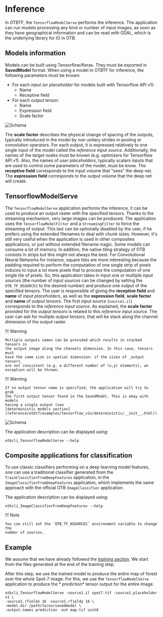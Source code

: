 # Inference

In OTBTF, the `TensorflowModelServe` performs the inference.
The application can run models processing any kind or number of input images,
as soon as they have geographical information and can be read with GDAL, which 
is the underlying library for IO in OTB.

## Models information

Models can be built using Tensorflow/Keras.
They must be exported in **SavedModel** format.
When using a model in OTBTF for inference, the following parameters must be 
known:

- For each *input* (or *placeholder* for models built with Tensorflow API v1):
    - Name
    - Receptive field
- For each *output tensor*:
    - Name
    - Expression field
    - Scale factor

![Schema](images/schema.png)

The **scale factor** describes the physical change of spacing of the outputs,
typically introduced in the model by non unitary strides in pooling or
convolution operators.
For each output, it is expressed relatively to one single input of the model
called the *reference input source*.
Additionally, the names of the *target nodes* must be known (e.g. optimizers
for Tensorflow API v1).
Also, the names of *user placeholders*, typically scalars inputs that are
used to control some parameters of the model, must be know.
The **receptive field** corresponds to the input volume that "sees" the deep
net.
The **expression field** corresponds to the output volume that the deep net
will create.


## TensorflowModelServe

The `TensorflowModelServe` application performs the inference, it can be used
to produce an output raster with the specified tensors.
Thanks to the streaming mechanism, very large images can be produced.
The application uses the `TensorflowModelFilter` and a `StreamingFilter` to
force the streaming of output.
This last can be optionally disabled by the user, if he prefers using the
extended filenames to deal with chunk sizes.
However, it's still very useful when the application is used in other
composites applications, or just without extended filename magic.
Some models can consume a lot of memory.
In addition, the native tiling strategy of OTB consists in strips but this
might not always the best.
For Convolutional Neural Networks for instance, square tiles are more
interesting because the padding required to perform the computation of one
single strip of pixels induces to input a lot more pixels that to process the
computation of one single tile of pixels.
So, this application takes in input one or multiple _input sources_ (the number
of _input sources_ can be changed by setting the `OTB_TF_NSOURCES` to the
desired number) and produce one output of the specified tensors.
The user is responsible of giving the **receptive field** and **name** of
_input placeholders_, as well as the **expression field**, **scale factor** and
**name** of _output tensors_.
The first _input source_ (`source1.il`) corresponds to the _reference input
source_.
As explained, the **scale factor** provided for the
_output tensors_ is related to this _reference input source_.
The user can ask for multiple _output tensors_, that will be stack along the
channel dimension of the output raster.

!!! Warning

    Multiple outputs names can be provided which results in stacked tensors in 
    the output image along the channels dimension. In this case, tensors must 
    have the same size in spatial dimension: if the sizes of _output tensors_ 
    are not consistent (e.g. a different number of (x,y) elements), an 
    exception will be thrown.

!!! Warning

    If no output tensor name is specified, the application will try to grab 
    the first output tensor found in the SavedModel. This is okay with models
    having a single output (see 
    [deterministic models section](reference/otbtf/examples/tensorflow_v2x/deterministic/__init__.html)).

![Schema](images/classif_map.png)

The application description can be displayed using:

```commandline
otbcli_TensorflowModelServe --help
```

## Composite applications for classification

To use classic classifiers performing on a deep learning model features, one 
can use a traditional classifier generated from the 
`TrainClassifierFromDeepFeatures` application, in the
`ImageClassifierFromDeepFeatures` application, which implements the same 
approach with the official OTB `ImageClassifier` application.

The application description can be displayed using:

```commandline
otbcli_ImageClassifierFromDeepFeatures --help
```

!!! Note

    You can still set the `OTB_TF_NSOURCES` environment variable to change the
    number of sources.

## Example

We assume that we have already followed the 
[*training* section](app_training.html). We start from the files generated at 
the end of the training step.

After this step, we use the trained model to produce the entire map of forest
over the whole Spot-7 image.
For this, we use the `TensorflowModelServe` application to produce the *
*prediction** tensor output for the entire image.

```commandLine
otbcli_TensorflowModelServe -source1.il spot7.tif -source1.placeholder x1 \
-source1.rfieldx 16 -source1.rfieldy 16 \
-model.dir /path/to/oursavedmodel \
-output.names prediction -out map.tif uint8
```

